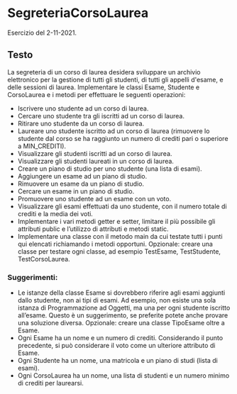 # SegreteriaCorsoLaurea
Esercizio del 2-11-2021.

## Testo
La segreteria di un corso di laurea desidera sviluppare un archivio elettronico per la gestione di tutti gli studenti,
di tutti gli appelli d'esame, e delle sessioni di laurea. Implementare le classi Esame, Studente e CorsoLaurea e
i metodi per effettuare le seguenti operazioni:
- Iscrivere uno studente ad un corso di laurea.
- Cercare uno studente tra gli iscritti ad un corso di laurea.
- Ritirare uno studente da un corso di laurea.
- Laureare uno studente iscritto ad un corso di laurea (rimuovere lo studente dal corso se ha raggiunto
un numero di crediti pari o superiore a MIN_CREDITI).
- Visualizzare gli studenti iscritti ad un corso di laurea.
- Visualizzare gli studenti laureati in un corso di laurea.
- Creare un piano di studio per uno studente (una lista di esami).
- Aggiungere un esame ad un piano di studio.
- Rimuovere un esame da un piano di studio.
- Cercare un esame in un piano di studio.
- Promuovere uno studente ad un esame con un voto.
- Visualizzare gli esami effettuati da uno studente, con il numero totale di crediti e la media dei voti.
- Implementare i vari metodi getter e setter, limitare il più possibile gli attributi public e l’utilizzo di
attributi e metodi static.
- Implementare una classe con il metodo main da cui testate tutti i punti qui elencati richiamando i
metodi opportuni. Opzionale: creare una classe per testare ogni classe, ad esempio TestEsame,
TestStudente, TestCorsoLaurea.
### Suggerimenti:
- Le istanze della classe Esame si dovrebbero riferire agli esami aggiunti dallo studente, non ai tipi di
esami. Ad esempio, non esiste una sola istanza di Programmazione ad Oggetti, ma una per ogni
studente iscritto all’esame. Questo è un suggerimento, se preferite potete anche provare una soluzione
diversa. Opzionale: creare una classe TipoEsame oltre a Esame.
- Ogni Esame ha un nome e un numero di crediti. Considerando il punto precedente, si può considerare
il voto come un ulteriore attributo di Esame.
- Ogni Studente ha un nome, una matricola e un piano di studi (lista di esami).
- Ogni CorsoLaurea ha un nome, una lista di studenti e un numero minimo di crediti per laurearsi.
